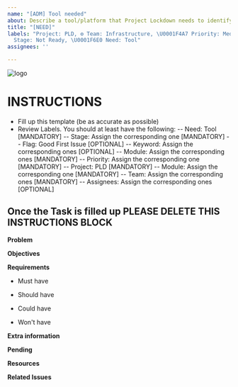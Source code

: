```yaml
---
name: "[ADM] Tool needed"
about: Describe a tool/platform that Project Lockdown needs to identify.
title: "[NEED]"
labels: "Project: PLD, ⚙ Team: Infrastructure, \U0001F4A7 Priority: Medium, \U0001F6A7
  Stage: Not Ready, \U0001F6E0 Need: Tool"
assignees: ''

---
```


![logo](https://user-images.githubusercontent.com/9198668/85232285-68543380-b430-11ea-8353-1aafb79baf78.png) 

# INSTRUCTIONS
- Fill up this template (be as accurate as possible)
- Review Labels. You should at least have the following:
 -- Need: Tool [MANDATORY]
 -- Stage: Assign the corresponding one [MANDATORY]
 -- Flag: Good First Issue [OPTIONAL]
 -- Keyword: Assign the corresponding ones [OPTIONAL]
 -- Module: Assign the corresponding ones [MANDATORY]
 -- Priority: Assign the corresponding one [MANDATORY] 
 -- Project: PLD [MANDATORY]
 -- Module: Assign the corresponding one [MANDATORY]
 -- Team: Assign the corresponding ones [MANDATORY]
 -- Assignees: Assign the corresponding ones [OPTIONAL]

Once the Task is filled up PLEASE DELETE THIS INSTRUCTIONS BLOCK
---

**Problem**


**Objectives**


**Requirements**
- Must have

- Should have

- Could have

- Won't have


**Extra information**


**Pending**


**Resources**


**Related Issues**
